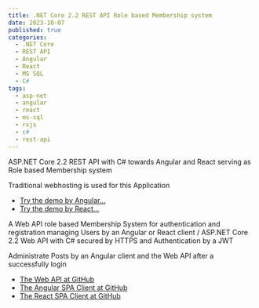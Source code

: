 ```yaml
---
title: .NET Core 2.2 REST API Role based Membership system
date: 2023-10-07
published: true
categories:
  - .NET Core
  - REST API
  - Angular
  - React
  - MS SQL
  - C#
tags:
  - asp-net
  - angular
  - react
  - ms-sql
  - rxjs
  - c#
  - rest-api
---
```



ASP.NET Core 2.2 REST API with C# towards Angular and React serving as Role based Membership system

Traditional webhosting is used for this Application

<ul>
<li>
<a href="https://users.angular.core.persteenolsen.com" target="_blank" title="Membership system">Try the demo by Angular...</a>
</li>
<li>
<a href="https://users.client.core.persteenolsen.com" target="_blank" title="Membership system">Try the demo by React...</a>
</li>
</ul>

<p>A Web API role based Membership System for authentication and registration managing Users by an Angular or React client / ASP.NET Core 2.2 Web API with C# secured by HTTPS and Authentication by a JWT</p>

<p>Administrate Posts by an Angular client and the Web API after a successfully login</p>

<ul>
<li>
<a href="https://github.com/persteenolsen/web-api-core" target="_blank">The Web API at GitHub</a>
</li>
<li>
<a href="https://github.com/persteenolsen/web-client-angular" target="_blank">The Angular SPA Client at GitHub</a>
</li>
<li>
<a href="https://github.com/persteenolsen/web-client-react" target="_blank">The React SPA Client at GitHub</a>
</li>
</ul>

